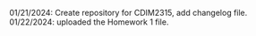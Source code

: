 01/21/2024: Create repository for CDIM2315, add changelog file.
01/22/2024: uploaded the Homework 1 file.

